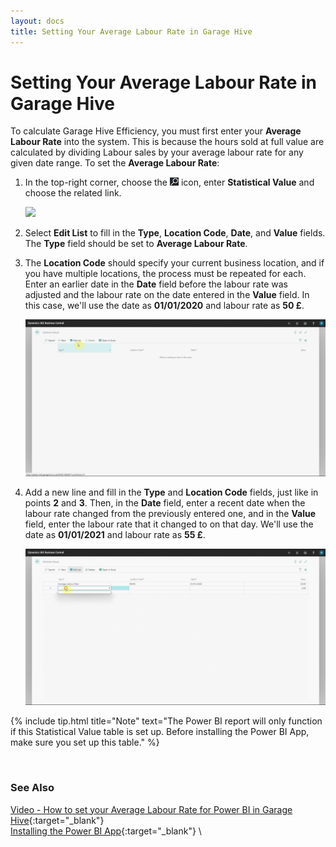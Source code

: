```yaml
---
layout: docs
title: Setting Your Average Labour Rate in Garage Hive
---
```


# Setting Your Average Labour Rate in Garage Hive

To calculate Garage Hive Efficiency, you must first enter your **Average Labour Rate** into the system. This is because the hours sold at full value are calculated by dividing Labour sales by your average labour rate for any given date range. To set the **Average Labour Rate**:
1. In the top-right corner, choose the ![](media/search_icon.png) icon, enter **Statistical Value** and choose the related link.
   
   ![](media/garagehive-labour-rate-setup1.gif)

2. Select **Edit List** to fill in the **Type**, **Location Code**, **Date**, and **Value** fields. The **Type** field should be set to **Average Labour Rate**.
3. The **Location Code** should specify your current business location, and if you have multiple locations, the process must be repeated for each. Enter an earlier date in the **Date** field before the labour rate was adjusted and the labour rate on the date entered in the **Value** field. In this case, we'll use the date as **01/01/2020** and labour rate as **50 £**.
   
   ![](media/garagehive-labour-rate-setup2.gif)

4. Add a new line and fill in the **Type** and **Location Code** fields, just like in points **2** and **3**. Then, in the **Date** field, enter a recent date when the labour rate changed from the previously entered one, and in the **Value** field, enter the labour rate that it changed to on that day. We'll use the date as **01/01/2021** and labour rate as **55 £**.

   ![](media/garagehive-labour-rate-setup3.gif)


{% include tip.html title="Note" text="The Power BI report will only function if this Statistical Value table is set up. Before installing the Power BI App, make sure you set up this table." %}

<br>

### **See Also**
[Video - How to set your Average Labour Rate for Power BI in Garage Hive](https://youtu.be/lIkkJiUm_FE){:target="_blank"} \
[Installing the Power BI App](powerbi-installing-app.html){:target="_blank"} \
